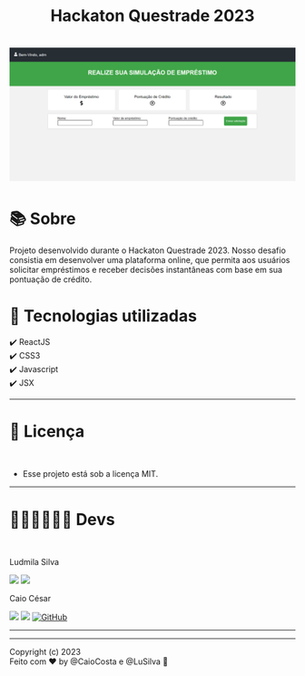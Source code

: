 <h1 align="center"><b>Hackaton Questrade 2023</b></h1>
<h1 align="center"><img src="./appReact.png"></h1>
<h1 >📚  Sobre</h1>
Projeto desenvolvido durante o Hackaton Questrade 2023.
Nosso desafio consistia em desenvolver uma plataforma online, que permita aos usuários solicitar empréstimos e receber decisões instantâneas com base em sua pontuação de crédito.
<br>

<h1 >🚀  Tecnologias utilizadas</h1>
✔️ ReactJS <br>
✔️ CSS3 <br>
✔️ Javascript <br>
✔️ JSX <br>

---

<h1> 📝 Licença </h1><br>

- Esse projeto está sob a licença MIT. 
---

<h1> 👩🏻‍💻🧑🏻‍💻 Devs </h1><br>

Ludmila Silva
<p align="left">
  <a href="https://www.linkedin.com/in/ludmila-silva-s0097/" target="_blank"><img src="https://img.shields.io/badge/-LinkedIn-%230077B5?style=for-the-badge&logo=linkedin&logoColor=white"></a>
   <a href="mailto:lud.carina@gmail.com"><img src="https://img.shields.io/badge/Gmail-D14836?style=for-the-badge&logo=gmail&logoColor=white" target="_blank"></a>
</p>


Caio César 
<p align="left">
  <a href="[https://www.linkedin.com/in/](https://www.linkedin.com/in/caiocostadev/)" target="_blank"><img src="https://img.shields.io/badge/-LinkedIn-%230077B5?style=for-the-badge&logo=linkedin&logoColor=white"></a>
   <a href="mailto:caiocosta182@gmail.com"><img src="https://img.shields.io/badge/Gmail-D14836?style=for-the-badge&logo=gmail&logoColor=white" target="_blank"></a>

  <a href="https://github.com/caiocosta182" target="_blank" class="github-button">
  <img src="https://img.shields.io/badge/GitHub-181717?style=for-the-badge&logo=github&logoColor=white" alt="GitHub" />
</a>
</p>

---


---
Copyright (c) 2023 <br>
Feito com ♥ by @CaioCosta e  @LuSilva :wave:
